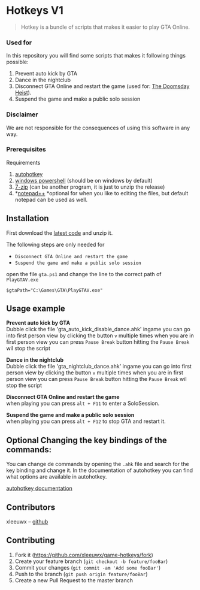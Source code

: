 # Hotkeys V1
> Hotkey is a bundle of scripts that makes it easier to play GTA Online.


### Used for
In this repository you will find some scripts that makes it following things possible:
1. Prevent auto kick by GTA
1. Dance in the nightclub
1. Disconnect GTA Online and restart the game (used for: [The Doomsday Heist](https://www.youtube.com/watch?v=1FjSijYXxsM)).
1. Suspend the game and make a public solo session


### Disclaimer
We are not responsible for the consequences of using this software in any way.

### Prerequisites

Requirements
1. [autohotkey](https://www.autohotkey.com/)
1. [windows powershell](https://docs.microsoft.com/en-us/powershell/scripting/install/installing-powershell?view=powershell-6) (should be on windows by default)
1. [7-zip](https://www.7-zip.org/) (can be another program, it is just to unzip the release)
1. *[notepad++](https://notepad-plus-plus.org/download/v7.6.4.html)
*optional for when you like to editing the files, but default notepad can be used as well.

## Installation
First download the [latest code](https://github.com/xleeuwx/game-hotkeys/releases) and unzip it.

The following steps are only needed for
 - `Disconnect GTA Online and restart the game`
 - `Suspend the game and make a public solo session`

open the file `gta.ps1` and change the line to the correct path of `PlayGTAV.exe`

```
$gtaPath="C:\Games\GTA\PlayGTAV.exe"

```



## Usage example

**Prevent auto kick by GTA**  
Dubble click the file 'gta_auto_kick_disable_dance.ahk'
ingame you can go into first person view by clicking the button `v` multiple times
when you are in first person view you can press `Pause Break` button hitting the `Pause Break` wil stop the script


**Dance in the nightclub**  
Dubble click the file 'gta_nightclub_dance.ahk'
ingame you can go into first person view by clicking the button `v` multiple times
when you are in first person view you can press `Pause Break` button hitting the `Pause Break` wil stop the script


**Disconnect GTA Online and restart the game**   
when playing you can press `alt + F11` to enter a SoloSession.


**Suspend the game and make a public solo session**  
when playing you can press `alt + F12` to stop GTA and restart it.

## Optional Changing the key bindings of the commands:
You can change de commands by opening the `.ahk` file and search for the key binding and change it.
In the documentation of autohotkey you can find what options are available in autohotkey.

[autohotkey documentation](https://www.autohotkey.com/docs/AutoHotkey.htm)


## Contributors

xleeuwx – [github](https://github.com/xleeuwx/)

## Contributing

1. Fork it (<https://github.com/xleeuwx/game-hotkeys/fork>)
2. Create your feature branch (`git checkout -b feature/fooBar`)
3. Commit your changes (`git commit -am 'Add some fooBar'`)
4. Push to the branch (`git push origin feature/fooBar`)
5. Create a new Pull Request to the master branch
